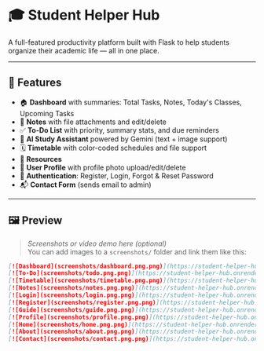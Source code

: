 # 🎓 Student Helper Hub

A full-featured productivity platform built with Flask to help students organize their academic life — all in one place.

---

## 🚀 Features

- 🏠 **Dashboard** with summaries: Total Tasks, Notes, Today's Classes, Upcoming Tasks
- 📝 **Notes** with file attachments and edit/delete
- ✅ **To-Do List** with priority, summary stats, and due reminders
- 🧠 **AI Study Assistant** powered by Gemini (text + image support)
- 🗓️ **Timetable** with color-coded schedules and file support
- 📁 **Resources** 
- 👤 **User Profile** with profile photo upload/edit/delete
- 🔐 **Authentication**: Register, Login, Forgot & Reset Password
- 📬 **Contact Form** (sends email to admin)


---

## 🖼️ Preview

> _Screenshots or video demo here (optional)_  
> You can add images to a `screenshots/` folder and link them like this:

```markdown
[![Dashboard](screenshots/dashboard.png.png)](https://student-helper-hub.onrender.com)
[![To-Do](screenshots/todo.png.png)](https://student-helper-hub.onrender.com)
[![Timetable](screenshots/timetable.png.png)](https://student-helper-hub.onrender.com)
[![Notes](screenshots/notes.png.png)](https://student-helper-hub.onrender.com)
[![Login](screenshots/login.png.png)](https://student-helper-hub.onrender.com/login)
[![Register](screenshots/register.png.png)](https://student-helper-hub.onrender.com)
[![Guide](screenshots/guide.png.png)](https://student-helper-hub.onrender.com)
[![Profile](screenshots/profile.png.png)](https://student-helper-hub.onrender.com)
[![Home](screenshots/home.png.png)](https://student-helper-hub.onrender.com)
[![About](screenshots/about.png.png)](https://student-helper-hub.onrender.com)
[![Contact](screenshots/contact.png.png)](https://student-helper-hub.onrender.com)

